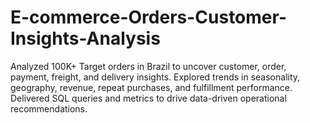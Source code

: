# E-commerce-Orders-Customer-Insights-Analysis
Analyzed 100K+ Target orders in Brazil to uncover customer, order, payment, freight, and delivery insights. Explored trends in seasonality, geography, revenue, repeat purchases, and fulfillment performance. Delivered SQL queries and metrics to drive data-driven operational recommendations.
